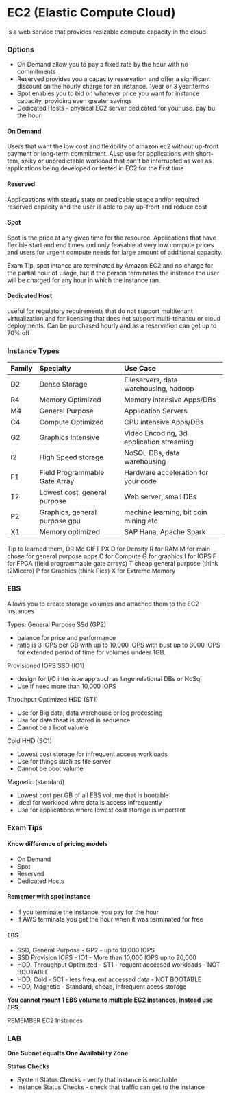 # EC2 (Elastic Compute Cloud)

is a web service that provides resizable compute capacity in the cloud

### Options

- On Demand allow you to pay a fixed rate by the hour with no commitments
- Reserved provides you a capacity reservation and offer a significant discount on the hourly charge for an instance. 1year or 3 year terms
- Spot enables you to bid on whatever price you want for instance capacity, providing even greater savings
- Dedicated Hosts - physical EC2 server dedicated for your use. pay bu the hour

#### On Demand

Users that want the low cost and flexibility of amazon ec2 without up-front payment or long-term commitment. ALso use for applications with short-tem, spiky or unpredictable workload that can't be interrupted as well as applications being developed or tested in EC2 for the first time

#### Reserved

Applicaations with steady state or predicable usage and/or required reserved capacity and the user is able to pay up-front and reduce cost

#### Spot

Spot is the price at any given time for the resource. Applications that have flexible start and end times and only feasable at very low compute prices and users for urgent compute needs for large amount of additional capacity. 

Exam Tip, spot intance are terminated by Amazon EC2 and no charge for the partial hour of usage, but if the person terminates the instance the user will be charged for any hour in which the instance ran.

#### Dedicated Host

useful for regulatory requirements that do not support multitenant virtualization and for licensing that does not support multi-tenancu or cloud deployments. Can be purchased hourly and as a reservation can get up to 70% off

### Instance Types

| Family        | Specialty           | Use Case  |
| ------------- |:-------------| :-----|
| D2 |  Dense Storage | Fileservers, data warehousing, hadoop |
| R4 | Memory Optimized | Memory intensive Apps/DBs |
| M4 | General Purpose | Application Servers |
| C4 | Compute Optimized | CPU intensive Apps/DBs |
| G2 | Graphics Intensive | Video Encoding, 3d application streaming |
| I2 | High Speed storage | NoSQL DBs, data warehousing |
| F1 | Field Programmable Gate Array | Hardware acceleration for your code |
| T2 | Lowest cost, general purpose | Web server, small DBs |
| P2 | Graphics, general purpose gpu | machine learning, bit coin mining etc |
| X1 | Memory optimized | SAP Hana, Apache Spark |

Tip to learned them, DR Mc GIFT PX
D for Density
R for RAM
M for main chose for general purpose apps
C for Compute
G for graphics
I for IOPS
F for FPGA (field programmable gate arrays)
T cheap general purpose (think t2Miccro)
P for Graphics (think Pics)
X for Extreme Memory

### EBS

Allows you to create storage volumes and attached them to the EC2 instances

Types:
General Purpose SSd (GP2)
- balance for price and performance
- ratio is 3 IOPS per GB with up to 10,000 IOPS with bust up to 3000 IOPS for extended period of time for volumes undeer 1GB.

Provisioned IOPS SSD (IO1)
- design for I/O intenisve app such as large relational DBs or NoSql
- Use if need more than 10,000 IOPS

Throuhput Optimized HDD (ST1)
- Use for Big data, data warehouse or log processing
- Use for data thaat is stored in sequence
- Cannot be a boot valume

Cold HHD (SC1)
- Lowest cost storage for infrequent access workloads
- Use for things such as file server
- Cannot be boot valume

Magnetic (standard)
- Lowest cost per GB of all EBS volume that is bootable
- Ideal for workload whre data is access infrequently
- Use for applications where lowest cost storage is important

### Exam Tips

#### Know difference of pricing models
- On Demand
- Spot
- Reserved
- Dedicated Hosts

#### Rememer with spot instance
- If you terminate the instance, you pay for the hour
- If AWS terminate you get the hour when it was terminated for free

#### EBS
- SSD, General Purpose - GP2 - up to 10,000 IOPS
- SSD Provision IOPS - IO1 -  More than 10,000 IOPS up to 20,000 
- HDD, Throughput Optimized - ST1 - requent accessed workloads - NOT BOOTABLE
- HDD, Cold - SC1 - less frequent accessed data - NOT BOOTABLE
- HDD, Magnetic - Standard, cheap, infrequent acess storage

**You cannot mount 1 EBS volume to multiple EC2 instances, instead use EFS**

REMEMBER EC2 Instances


### LAB

**One Subnet equalts One Availability Zone**

**Status Checks**
- System Status Checks - verify that instance is reachable
- Instance Status Checks - check that traffic can get to the instance